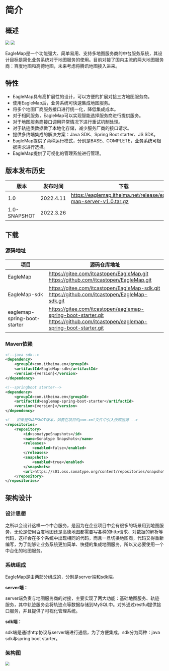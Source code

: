# 简介

## 概述

<img src="/_media/logo.png" style="zoom: 80%;" /> <img src="/_media/itcast.png" style="zoom: 80%;" />


EagleMap是一个功能强大、简单易用、支持多地图服务商的中台服务系统，其设计目标是简化业务系统对于地图服务的使用。目前对接了国内主流的两大地图服务商：百度地图和高德地图，未来考虑将腾讯地图接入进来。

## 特性 

- EagleMap具有高扩展性的设计，可以方便的扩展对接三方地图服务商。
- 使用EagleMap后，业务系统可快速集成地图服务。
- 将多个地图厂商服务接口进行统一化，降低集成成本。
- 对于相同服务，EagleMap可以实现智能选择服务商进行提供服务。
- 对于地图服务商接口调用异常情况下进行重试机制处理。
- 对于轨迹类数据做了本地化存储，减少服务厂商的接口请求。
- 提供多终端集成的解决方案：Java SDK、Spring Boot starter、JS SDK。
- EagleMap提供了两种运行模式，分别是BASE、COMPLETE，业务系统可根据需求进行选择。
- EagleMap提供了可视化的管理系统进行管理。

## 版本发布历史

| 版本         | 发布时间  | 下载                                                         |
| ------------ | --------- | ------------------------------------------------------------ |
| 1.0          | 2022.4.11 | https://eaglemap.itheima.net/release/eagle-map-server-v1.0.tar.gz |
| 1.0-SNAPSHOT | 2022.3.26 |


## 下载

### 源码地址

| 项目                         | 源码仓库地址                                                 |
| ---------------------------- | ------------------------------------------------------------ |
| EagleMap                     | https://gitee.com/itcastopen/EagleMap.git<br/>https://github.com/itcastopen/EagleMap.git                                                             |
| EagleMap-sdk                 | https://gitee.com/itcastopen/EagleMap-sdk.git<br/>https://github.com/itcastopen/EagleMap-sdk.git |
| eaglemap-spring-boot-starter | https://gitee.com/itcastopen/eaglemap-spring-boot-starter.git<br />https://github.com/itcastopen/eaglemap-spring-boot-starter.git |

### Maven依赖

~~~xml
<!--java sdk-->
<dependency>
    <groupId>com.itheima.em</groupId>
    <artifactId>EagleMap-sdk</artifactId>
    <version>{version}</version>
</dependency>

<!--springboot starter-->
<dependency>
    <groupId>com.itheima.em</groupId>
    <artifactId>eaglemap-spring-boot-starter</artifactId>
    <version>{version}</version>
</dependency>

<!-- 如果是SNAPSHOT版本，如要在项目的pom.xml文件中引入快照版源 -->
<repositories>
    <repository>
        <id>sonatypeSnapshots</id>
        <name>Sonatype Snapshots</name>
        <releases>
            <enabled>false</enabled>
        </releases>
        <snapshots>
            <enabled>true</enabled>
        </snapshots>
        <url>https://s01.oss.sonatype.org/content/repositories/snapshots/</url>
    </repository>
</repositories>
~~~

## 架构设计

### 设计思想

之所以会设计这样一个中台服务，是因为在企业项目中会有很多的场景用到地图服务，无论是使用百度地图还是高德地图都需要写各种的http请求、对数据的解析等代码，这样会在多个系统中出现相同的代码，而且一旦切换地图商，代码又得重新编写，为了能够让业务系统更加简单、快捷的集成地图服务，所以又必要使用一个中台化的地图服务。

### 系统组成

EagleMap是由两部分组成的，分别是server端和sdk端。

**server端：**

server端负责与地图服务商的对接，主要实现了两大功能：基础地图服务、轨迹服务，其中轨迹服务会将轨迹点等数据存储到MySQL中。对外通过restful提供接口服务，并且提供了可视化管理系统。

**sdk端：**

sdk端是通过http协议与server端进行通信，为了方便集成，sdk分为两种：java sdk与spring boot starter。

### 架构图

<img src="/_media/framework.png" style="zoom: 80%;" />